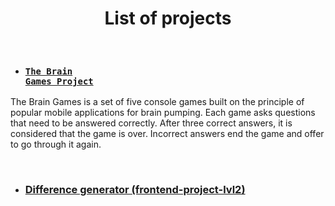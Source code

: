 <h1 align="center">
  List of projects
</h1>

<br>

- ### <code>[The Brain Games Project](https://github.com/arzartden/frontend-project-lvl1)</code>
The Brain Games is a set of five console games built on the principle of popular mobile applications for brain pumping. Each game asks questions that need to be answered correctly. After three correct answers, it is considered that the game is over. Incorrect answers end the game and offer to go through it again.

<br>

- ### [Difference generator (frontend-project-lvl2)](https://github.com/arzartden/frontend-project-lvl2)
